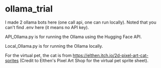 # ollama_trial

I made 2 ollama bots here (one call api, one can run locally). Noted that you can't find .env here (it means no API key). 

API_Ollama.py is for running the Ollama using the Hugging Face API.

Local_Ollama.py is for running the Ollama locally.


For the virtual pet, the cat is from https://elthen.itch.io/2d-pixel-art-cat-sprites (Credit to Elthen's Pixel Art Shop for the virtual pet sprite sheet).

